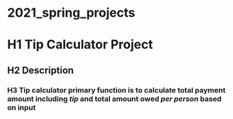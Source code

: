 # 2021_spring_projects

# H1 **Tip Calculator Project**
  
 ## H2 **Description** 
 
 ### H3 Tip calculator primary function is to calculate total payment amount including *tip* and total amount owed *per person* based on input
